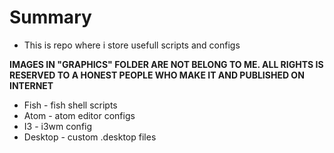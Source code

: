 # Summary
* This is repo where i store usefull scripts and configs

**IMAGES IN "GRAPHICS" FOLDER ARE NOT BELONG TO ME. ALL RIGHTS IS RESERVED TO A HONEST PEOPLE WHO MAKE IT AND PUBLISHED ON INTERNET**

- Fish - fish shell scripts
- Atom - atom editor configs
- I3 - i3wm config
- Desktop - custom .desktop files
